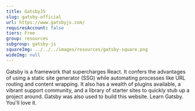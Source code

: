 ```yaml
---
title: GatsbyJS
slug: gatsby-official
url: https://www.gatsbyjs.com/
requiresAccount: false
tiers: Free
group: resources
subgroup: gatsby-js
squareImg: ../../../images/resources/gatsby-square.png
wideImg: null
---
```


Gatsby is a framework that supercharges React.  It confers the advantages of using a static site generator (SSG) while automating processes like URL routing and content wrapping.  It also has a wealth of plugins available, a vibrant support community, and a library of starter sites to quickly stub up a project around.  Gatsby was also used to build this website.  Learn Gatsby.  You'll love it.